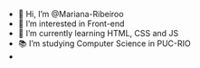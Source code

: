 - 👋 Hi, I’m @Mariana-Ribeiroo
- 👀 I’m interested in Front-end
- 🌱 I’m currently learning HTML, CSS and JS
- 📚 I’m studying Computer Science in PUC-RIO
- 


<!---
Mariana-Ribeiroo/Mariana-Ribeiroo is a ✨ special ✨ repository because its `README.md` (this file) appears on your GitHub profile.
You can click the Preview link to take a look at your changes.
--->
